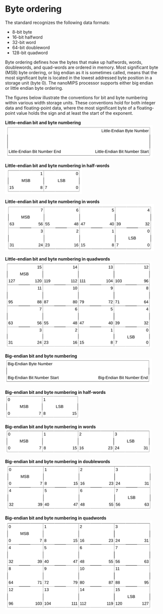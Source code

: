 # Byte ordering

The standard recognizes the following data formats:

* 8-bit byte
* 16-bit halfword
* 32-bit word
* 64-bit doubleword
* 128-bit quadword

Byte ordering defines how the bytes that make up halfwords, words, doublewords, and quad-words are ordered in memory. Most significant byte (MSB) byte ordering, or big endian as it is sometimes called, means that the most significant byte is located in the lowest addressed byte position in a storage unit (byte 0). The nanoMIPS processor supports either big endian or little endian byte ordering.

The figures below illustrate the conventions for bit and byte numbering within various width storage units. These conventions hold for both integer data and floating-point data, where the most significant byte of a floating-point value holds the sign and at least the start of the exponent.

**Little-endian bit and byte numbering**
![images/little-endian.png](../images/little-endian.png "Little-endian bit and byte numbering")

**Little-endian bit and byte numbering in half-words**
![images/byte_number.png](../images/byte_number.png "Little-endian bit and byte numbering in half-words")

**Little-endian bit and byte numbering in words**
![images/doublewords.png](../images/doublewords.png "Little-endian bit and byte numbering in doublewords")

**Little-endian bit and byte numbering in quadwords**
![images/quadwords.png](../images/quadwords.png "Little-endian bit and byte numbering in quadwords")

**Big-endian bit and byte numbering**
![images/big-endian.png](../images/big-endian.png "Big-endian bit and byte numbering")

**Big-endian bit and byte numbering in half-words**
![images/big-endian_byte.png](../images/big-endian_byte.png "Big-endian bit and byte numbering in half-words")

**Big-endian bit and byte numbering in words**
![images/big-endian-words.png](../images/big-endian-words.png "Big-endian bit and byte numbering in words")

**Big-endian bit and byte numbering in doublewords**
![images/big_endian-double.png](../images/big_endian-double.png "Big-endian bit and byte numbering in doublewords")

**Big-endian bit and byte numbering in quadwords**
![images/big-endian-quad.png](../images/big-endian-quad.png "Big-endian bit and byte numbering in quadwords")


